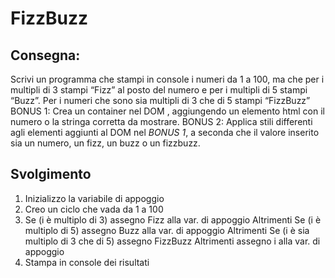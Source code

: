# FizzBuzz

## Consegna:

Scrivi un programma che stampi in console i numeri da 1 a 100,
ma che per i multipli di 3 stampi “Fizz” al posto del numero e per i multipli di 5 stampi “Buzz”.
Per i numeri che sono sia multipli di 3 che di 5 stampi “FizzBuzz”
BONUS 1:
Crea un container nel DOM , aggiungendo un elemento html con il numero o la stringa corretta da mostrare.
BONUS 2:
Applica stili differenti agli elementi aggiunti al DOM nel _BONUS 1_, a seconda che il valore inserito sia un numero, un fizz, un buzz o un fizzbuzz.

## Svolgimento

1. Inizializzo la variabile di appoggio
2. Creo un ciclo che vada da 1 a 100
3. Se (i è multiplo di 3)
   assegno Fizz alla var. di appoggio
   Altrimenti Se (i è multiplo di 5)
   assegno Buzz alla var. di appoggio
   Altrimenti Se (i è sia multiplo di 3 che di 5)
   assegno FizzBuzz
   Altrimenti
   assegno i alla var. di appoggio
4. Stampa in console dei risultati
